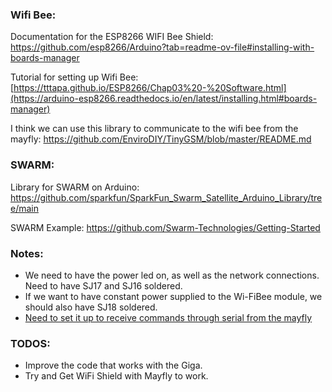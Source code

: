 ### Wifi Bee:
Documentation for the ESP8266 WIFI Bee Shield: https://github.com/esp8266/Arduino?tab=readme-ov-file#installing-with-boards-manager

Tutorial for setting up Wifi Bee: [https://tttapa.github.io/ESP8266/Chap03%20-%20Software.html](https://arduino-esp8266.readthedocs.io/en/latest/installing.html#boards-manager)

I think we can use this library to communicate to the wifi bee from the mayfly: https://github.com/EnviroDIY/TinyGSM/blob/master/README.md


### SWARM:
Library for SWARM on Arduino: https://github.com/sparkfun/SparkFun_Swarm_Satellite_Arduino_Library/tree/main

SWARM Example: https://github.com/Swarm-Technologies/Getting-Started


### Notes:
- We need to have the power led on, as well as the network connections. Need to have SJ17 and SJ16 soldered.
- If we want to have constant power supplied to the Wi-FiBee module, we should also have SJ18 soldered. 
- [Need to set it up to receive commands through serial from the mayfly]([url](https://wiki.dfrobot.com/SKU_TEL0092_WiFi_Bee-ESP8266_Wirelss_module#target_5))


### TODOS:
- Improve the code that works with the Giga.
- Try and Get WiFi Shield with Mayfly to work.

